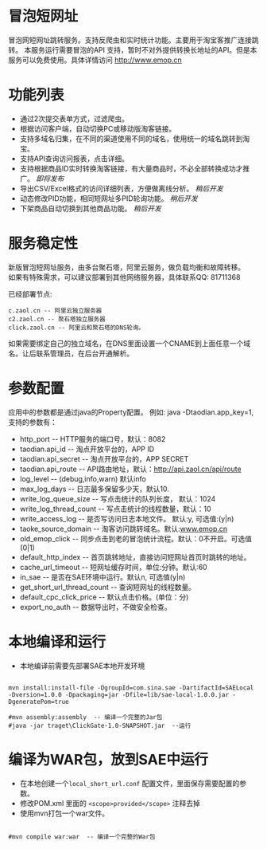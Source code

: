 冒泡短网址
========

冒泡网短网址跳转服务。支持反爬虫和实时统计功能。主要用于淘宝客推广连接跳转。 本服务运行需要冒泡的API
支持，暂时不对外提供转换长地址的API。但是本服务可以免费使用。具体详情访问 http://www.emop.cn

功能列表
=======
*  通过2次提交表单方式，过滤爬虫。
*  根据访问客户端，自动切换PC或移动版淘客链接。
*  支持多域名归集，在不同的渠道使用不同的域名，使用统一的域名跳转到淘宝。
*  支持API查询访问报表，点击详细。
*  支持根据商品ID实时转换淘客链接，有大量商品时，不必全部转换成功才推广。 *即将发布*
*  导出CSV/Excel格式的访问详细列表，方便做离线分析。 *稍后开发*
*  动态修改PID功能，相同短网址多PID轮询功能。 *稍后开发*
*  下架商品自动切换到其他商品功能。  *稍后开发*

服务稳定性
========
新版冒泡短网址服务，由多台聚石塔，阿里云服务，做负载均衡和故障转移。  
如果有特殊需求，可以建议部署到其他网络服务器，具体联系QQ: 81711368

已经部署节点:

```
c.zaol.cn -- 阿里云独立服务器  
c2.zaol.cn -- 聚石塔独立服务器  
click.zaol.cn -- 阿里云和聚石塔的DNS轮询。  
```

如果需要绑定自己的独立域名，在DNS里面设置一个CNAME到上面任意一个域名。让后联系管理员，在后台开通解析。


参数配置
=======

应用中的参数都是通过java的Property配置。 例如: java -Dtaodian.app_key=1, 支持的参数有：

*  http_port -- HTTP服务的端口号，默认：8082
*  taodian.api_id -- 淘点开放平台的，APP ID
*  taodian.api_secret -- 淘点开放平台的，APP SECRET
*  taodian.api_route -- API路由地址，默认：http://api.zaol.cn/api/route
*  log_level -- (debug,info,warn) 默认info
*  max_log_days -- 日志最多保留多少天，默认10.
*  write_log_queue_size -- 写点击统计的队列长度， 默认：1024
*  write_log_thread_count -- 写点击统计的线程数量，默认：10
*  write_access_log -- 是否写访问日志本地文件。 默认:y, 可选值:(y|n)
*  taoke_source_domain -- 淘客访问跳转域名。默认:www.emop.cn
*  old_emop_click -- 同步点击到老的冒泡统计流程。默认：0不开启。可选值(0|1)
*  default_http_index -- 首页跳转地址，直接访问短网址首页时跳转的地址。
*  cache_url_timeout -- 短网址缓存时间，单位:分钟。默认:60
*  in_sae -- 是否在SAE环境中运行。默认n, 可选值(y|n)
*  get_short_url_thread_count -- 查询短网址的线程数量。
*  default_cpc_click_price -- 默认点击价格。(单位：分)
*  export_no_auth -- 数据导出时，不做安全检查。

本地编译和运行
===========
* 本地编译前需要先部署SAE本地开发环境

```

mvn install:install-file -DgroupId=com.sina.sae -DartifactId=SAELocal -Dversion=1.0.0 -Dpackaging=jar -Dfile=lib/sae-local-1.0.0.jar -DgeneratePom=true

#mvn assembly:assembly  -- 编译一个完整的Jar包
#java -jar traget\ClickGate-1.0-SNAPSHOT.jar  --运行
```


编译为WAR包，放到SAE中运行
======================
*  在本地创建一个`local_short_url.conf` 配置文件，里面保存需要配置的参数。
*  修改POM.xml 里面的 `<scope>provided</scope>` 注释去掉
*  使用mvn打包一个war文件。

```

#mvn compile war:war  -- 编译一个完整的War包
```


